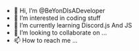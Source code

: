 - 👋 Hi, I’m @BeYonDIsADeveloper
- 👀 I’m interested in coding stuff
- 🌱 I’m currently learning Discord.js And JS
- 💞️ I’m looking to collaborate on ...
- 📫 How to reach me ...

<!---
BeYonDIsADeveloper/BeYonDIsADeveloper is a ✨ special ✨ repository because its `README.md` (this file) appears on your GitHub profile.
You can click the Preview link to take a look at your changes.
--->
